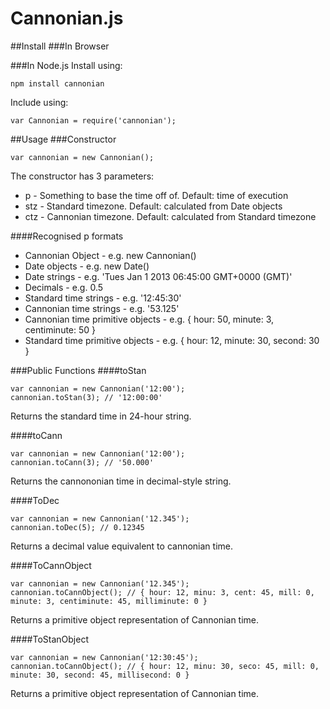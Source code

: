 Cannonian.js
===========
##Install
###In Browser
	<script type="text/javascript" src="http://cannonianti.me/cannonian.js"></script>

###In Node.js
Install using:

	npm install cannonian

Include using:

	var Cannonian = require('cannonian');

##Usage
###Constructor

	var cannonian = new Cannonian();

The constructor has 3 parameters:

* p - Something to base the time off of. Default: time of execution
* stz - Standard timezone. Default: calculated from Date objects
* ctz - Cannonian timezone. Default: calculated from Standard timezone

####Recognised p formats

* Cannonian Object - e.g. new Cannonian()
* Date objects - e.g. new Date()
* Date strings - e.g. 'Tues Jan 1 2013 06:45:00 GMT+0000 (GMT)'
* Decimals - e.g. 0.5
* Standard time strings - e.g. '12:45:30'
* Cannonian time strings - e.g. '53.125'
* Cannonian time primitive objects - e.g. { hour: 50, minute: 3, centiminute: 50 }
* Standard time primitive objects - e.g. { hour: 12, minute: 30, second: 30 }

###Public Functions
####toStan

	var cannonian = new Cannonian('12:00');
	cannonian.toStan(3); // '12:00:00'
Returns the standard time in 24-hour string.

####toCann

	var cannonian = new Cannonian('12:00');
	cannonian.toCann(3); // '50.000'
Returns the cannononian time in decimal-style string.

####ToDec

	var cannonian = new Cannonian('12.345');
	cannonian.toDec(5); // 0.12345
Returns a decimal value equivalent to cannonian time.

####ToCannObject

	var cannonian = new Cannonian('12.345');
	cannonian.toCannObject(); // { hour: 12, minu: 3, cent: 45, mill: 0, minute: 3, centiminute: 45, milliminute: 0 }
Returns a primitive object representation of Cannonian time.

####ToStanObject

	var cannonian = new Cannonian('12:30:45');
	cannonian.toCannObject(); // { hour: 12, minu: 30, seco: 45, mill: 0, minute: 30, second: 45, millisecond: 0 }
Returns a primitive object representation of Cannonian time.